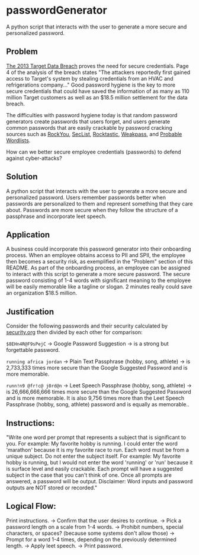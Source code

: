 # passwordGenerator
A python script that interacts with the user to generate a more secure and personalized password.

## Problem
[The 2013 Target Data Breach](https://www.commerce.senate.gov/services/files/24d3c229-4f2f-405d-b8db-a3a67f183883) proves the need for secure credentials. Page 4 of the analysis of the breach states "The attackers reportedly first gained access to Target's system by stealing credentials from an HVAC and refrigerations company..." Good password hygiene is the key to more secure credentials that could have saved the information of as many as 110 million Target customers as well as an $18.5 million settlement for the data breach.

The difficulties with password hygiene today is that random password generators create passwords that users forget, and users generate common passwords that are easily crackable by password cracking sources such as [RockYou](https://github.com/ohmybahgosh/RockYou2021.txt), [SecList](https://hackmd.io/@lewismk/r1j9NJfPs), [Rocktastic](https://labs.nettitude.com/blog/rocktastic/), [Weakpass](https://weakpass.com/download), and [Probable Wordlists](https://github.com/berzerk0/Probable-Wordlists). 

How can we better secure employee credentials (passwords) to defend against cyber-attacks?

## Solution
A python script that interacts with the user to generate a more secure and personalized password. Users remember passwords better when passwords are personalized to them and represent something that they care about. Passwords are more secure when they follow the structure of a passphrase and incorporate leet speech.

## Application
A business could incorporate this password generator into their onboarding process. When an employee obtains access to PII and SPII, the employee then becomes a security risk, as exemplified in the "Problem" section of this README. As part of the onboarding process, an employee can be assigned to interact with this script to generate a more secure password. The secure password consisting of 1-4 words with significant meaning to the employee will be easily memorable like a tagline or slogan. 2 minutes really could save an organization $18.5 million.

## Justification
Consider the following passwords and their security calculated by [security.org](https://www.security.org/how-secure-is-my-password/) then divided by each other for comparison:

`$8EHn4R@F9sPejC` -> Google Password Suggestion -> is a strong but forgettable password.

`running africa jordan` -> Plain Text Passphrase (hobby, song, athlete) -> is 2,733,333 times more secure than the Google Suggested Password and is more memorable.

`runn!n9 @fr!c@ j0rd@n` -> Leet Speech Passphrase (hobby, song, athlete) -> is 26,666,666,666 times more secure than the Google Suggested Password and is more memorable. It is also 9,756 times more than the Leet Speech Passphrase (hobby, song, athlete) password and is equally as memorable..

## Instructions:
"Write one word per prompt that represents a subject that is significant to you. For example: My favorite hobby is running. I could enter the word 'marathon' because it is my favorite race to run. Each word must be from a unique subject. Do not enter the subject itself. For example: My favorite hobby is running, but I would not enter the word 'running' or 'run' because it is surface level and easily crackable. Each prompt will have a suggested subject in the case that you can't think of one. Once all prompts are answered, a password will be output. Disclaimer: Word inputs and password outputs are NOT stored or recorded."

## Logical Flow:
Print instructions. -> Confirm that the user desires to continue. -> Pick a password length on a scale from 1-4 words. -> Prohibit numbers, special characters, or spaces? (because some systems don't allow those) -> Prompt for a word 1-4 times, depending on the previously determined length. -> Apply leet speech. -> Print password.

